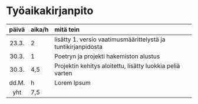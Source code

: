 # Työaikakirjanpito

| päivä | aika/h | mitä tein  |
| :----:|:-----| :-----|
| 23.3. | 2    | lisätty 1. versio vaatimusmäärittelystä ja tuntikirjanpidosta |
| 30.3. | 1  | Poetryn ja projekti hakemiston alustus |
| 30.3. | 4,5  | Projektin kehitys aloitettu, lisätty luokkia peliä varten |
| dd.M. | h    | Lorem Ipsum |
| yht   | 7,5   | | 

